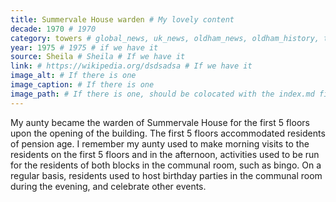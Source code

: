 ```yaml
---
title: Summervale House warden # My lovely content
decade: 1970 # 1970
category: towers # global_news, uk_news, oldham_news, oldham_history, towers, surrounding_estate # Always exactly one category
year: 1975 # 1975 # if we have it
source: Sheila # Sheila # If we have it
link: # https://wikipedia.org/dsdsadsa # If we have it
image_alt: # If there is one
image_caption: # If there is one
image_path: # If there is one, should be colocated with the index.md file in the folder
---
```


My aunty became the warden of Summervale House for the first 5 floors upon the opening of the building. The first 5 floors accommodated residents of pension age. I remember my aunty used to make morning visits to the residents on the first 5 floors and in the afternoon, activities used to be run for the residents of both blocks in the communal room, such as bingo. On a regular basis, residents used to host birthday parties in the communal room during the evening, and celebrate other events.
